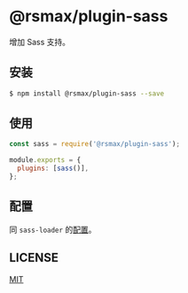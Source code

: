 # @rsmax/plugin-sass

增加 Sass 支持。

## 安装

```bash
$ npm install @rsmax/plugin-sass --save
```

## 使用

```js
const sass = require('@rsmax/plugin-sass');

module.exports = {
  plugins: [sass()],
};
```

## 配置

同 `sass-loader` 的[配置](https://github.com/webpack-contrib/sass-loader#options)。

## LICENSE

[MIT](LICENSE)

